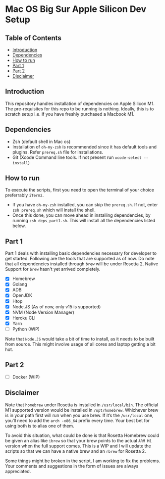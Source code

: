 # Mac OS Big Sur Apple Silicon Dev Setup

## Table of Contents

* [Introduction](#introduction)
* [Dependencies](#dependencies)
* [How to run](#how-to-run)
* [Part 1](#part-1)
* [Part 2](#part-2)
* [Disclaimer](#disclaimer)

## Introduction

This repository handles installation of dependencies on Apple Silicon M1. The pre-requisites for this repo to be running is nothing. Ideally, this is to scratch setup i.e. if you have freshly purchased a Macbook M1.

## Dependencies

* Zsh (default shell in Mac os)
* Installation of `oh-my-zsh` is recommended since it has default tools and plugins. Refer `prereq.sh` file for installations.
* Git (Xcode Command line tools. If not present run `xcode-select --install`)

## How to run

To execute the scripts, first you need to open the terminal of your choice preferrably `iTerm2`.
* If you have `oh-my-zsh` installed, you can skip the `prereq.sh`. If not, enter `zsh prereq.sh` which will install the shell.
* Once this done, you can move ahead in installing dependencies, by running `zsh deps_part1.sh`. This will install all the dependencies listed below.

## Part 1

Part 1 deals with installing basic dependencies necessary for developer to get started. Following are the tools that are supported as of now. Do note that all dependencies installed through `brew` will be under Rosetta 2. Native Support for `brew` hasn't yet arrived completely.

- [x] Homebrew
- [x] Golang
- [x] ADB
- [x] OpenJDK
- [x] Htop
- [x] Node.JS (As of now, only v15 is supported)
- [x] NVM (Node Version Manager)
- [x] Heroku CLI
- [x] Yarn
- [ ] Python (WIP)

Note that `Node.JS` would take a bit of time to install, as it needs to be built from source. This might involve usage of all cores and laptop getting a bit hot.

## Part 2

- [ ] Docker (WIP)

## Disclaimer

Note that `homebrew` under Rosetta is installed in `/usr/local/bin`. The official M1 supported version would be installed in `/opt/homebrew`. Whichever brew is in your path first will run when you use brew. If it’s the `/usr/local` one, you’ll need to add the `arch -x86_64` prefix every time. Your best bet for using both is to alias one of them.

To avoid this situation, what could be done is that Rosetta Homebrew could be given an alias like `ibrew` so that your brew points to the actual `ARM M1` version when the full support comes. This is a WIP and I will update the scripts so that we can have a native brew and an `rbrew` for Rosetta 2.

Some things might be broken in the script, I am working to fix the problems. Your comments and suggestions in the form of issues are always appreciated.
